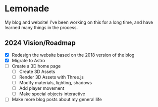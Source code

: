 # Lemonade

My blog and website! I've been working on this for a long time, and have learned many things in the process.

## 2024 Vision/Roadmap
- [x] Redesign the website based on the 2018 version of the blog
- [x] Migrate to Astro
- [ ] Create a 3D home page
  - [ ] Create 3D Assets
  - [ ] Render 3D Assets with Three.js
  - [ ] Modify materials, lighting, shadows
  - [ ] Add player movement
  - [ ] Make special objects interactive
- [ ] Make more blog posts about my general life
